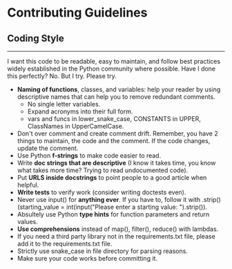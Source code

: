 # Contributing Guidelines  

## Coding Style 
---  
I want this code to be readable, easy to maintain, and follow best practices widely established in the Python community where possible. Have I done this perfectly? No. But I try. Please try.   
* **Naming of functions**, classes, and variables: help your reader by using descriptive names that can help you to remove redundant comments.  
    * No single letter variables.  
    * Expand acronyms into their full form.  
    * vars and funcs in lower_snake_case, CONSTANTS in UPPER, ClassNames in UpperCamelCase. 
* Don't over comment and create comment drift. Remember, you have 2 things to maintain, the code and the comment. If the code changes, update the comment. 
* Use Python **f-strings** to make code easier to read.  
* Write **doc strings that are descriptive** (I know it takes time, you know what takes more time? Trying to read undocumented code).  
* Put **URLS inside docstrings** to point people to a good article when helpful.  
* **Write tests** to verify work (consider writing doctests even).  
* Never use input() for **anything ever**. If you have to, follow it with .strip() (starting_value = int(input("Please enter a starting value: ").strip()).  
* Absultely use Python **type hints** for function parameters and return values.  
* **Use comprehensions** instead of map(), filter(), reduce() with lambdas.  
* If you need a third party library not in the requirements.txt file, please add it to the requirements.txt file.  
* Strictly use snake_case in file directory for parsing reasons.   
* Make sure your code works before committing it.